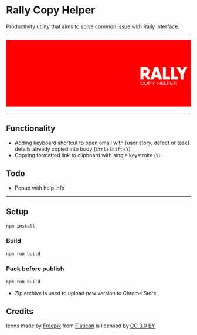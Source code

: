 # Rally Copy Helper

Productivity utility that aims to solve common issue with Rally interface.

---

![](src/images/bg-640x230.png)

---

## Functionality

- Adding keyboard shortcut to open email with [user story, defect or task] details already copied into body (`Ctrl`+`Shift`+`Y`)
- Copying formatted link to clipboard with single keystroke (`Y`)

## Todo

- Popup with help info

---

## Setup

```bash
npm install
```

### Build

```bash
npm run build
```

### Pack before publish

```bash
npm run build
```

- Zip archive is used to upload new version to Chrome Store.

## Credits

Icons made by [Freepik](http://www.freepik.com) from [Flaticon](http://www.flaticon.com) is licensed by [CC 3.0 BY](http://creativecommons.org/licenses/by/3.0/)
